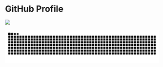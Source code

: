 # GitHub Profile

<img src="https://readme-typing-svg.demolab.com?font=Inconsolata&weight=500&size=50&duration=4000&pause=300&color=008cff&center=true&vCenter=true&multiline=true&repeat=false&random=false&width=1500&height=200&lines=Hello+there,+I'm+Hassan;and+I'm+studying+computer+%26+communications+engineering" width="70%" />

![GitHub Contribution Grid Snake Dark SVG](assets/snake.svg)
